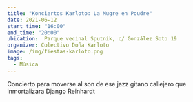```yaml
---
title: "Konciertos Karloto: La Mugre en Poudre"
date: 2021-06-12
start_time: "16:00"
end_time: "20:00"
ubication:  Parque vecinal Sputnik, c/ González Soto 19
organizer: Colectivo Doña Karloto
image: /img/fiestas-karloto.png
tags:
  - Música
---
```

Concierto para moverse al son de ese jazz gitano callejero que inmortalizara Django Reinhardt